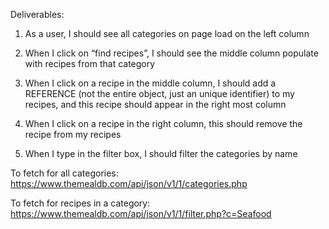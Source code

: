 Deliverables:

1) As a user, I should see all categories on page load on the left column

2) When I click on “find recipes”, I should see the middle column populate with recipes from that category

3) When I click on a recipe in the middle column, I should add a REFERENCE (not the entire object, just an unique identifier) to my recipes, and this recipe should appear in the right most column

4) When I click on a recipe in the right column, this should remove the recipe from my recipes

5) When I type in the filter box, I should filter the categories by name


To fetch for all categories: https://www.themealdb.com/api/json/v1/1/categories.php

To fetch for recipes in a category: https://www.themealdb.com/api/json/v1/1/filter.php?c=Seafood
